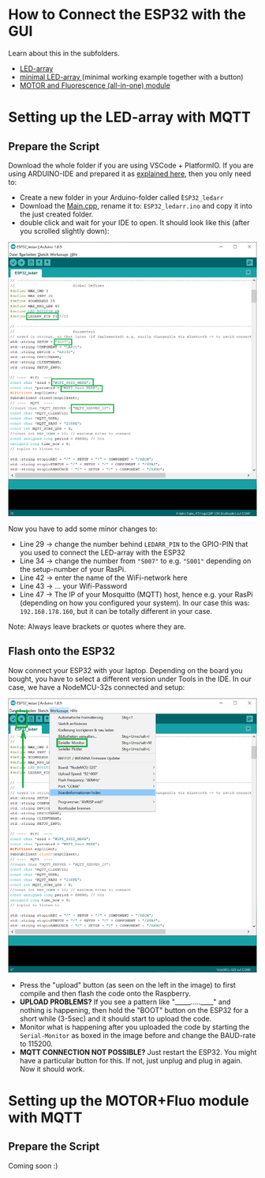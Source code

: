 # How to Connect the ESP32 with the GUI
Learn about this in the subfolders.
*   [LED-array](./ESP32_ledarr/README.md)
*   [minimal LED-array ](./ESP32_ledarr_minimal_with_Button/README.md) (minimal working example together with a button)
*   [MOTOR and Fluorescence (all-in-one) module](./ESP32_motor_fluo/README.md)

# Setting up the LED-array with MQTT
## Prepare the Script
Download the whole folder if you are using VSCode + PlatformIO. If you are using ARDUINO-IDE and prepared it as [explained here](../README.md), then you only need to: 
*   Create a new folder in your Arduino-folder called ̀`ESP32_ledarr`
*   Download the [Main.cpp](./src/main.cpp), rename it to: `ESP32_ledarr.ino` and copy it into the just created folder.
*   double click and wait for your IDE to open. It should look like this (after you scrolled slightly down):
<p align="center">
<img src="./IMAGES/ESP32_ledarrINO.png" width="800" alt="">
</p>
Now you have to add some minor changes to:

*   Line 29 -> change the number behind `LEDARR_PIN` to the GPIO-PIN that you used to connect the LED-array with the ESP32
*   Line 34 -> change the number from `"S007"` to e.g. `"S001"` depending on the setup-number of your RasPi.
*   Line 42 -> enter the name of the WiFi-network here
*   Line 43 -> ... your Wifi-Password
*   Line 47 -> The IP of your Mosquitto (MQTT) host, hence e.g. your RasPi (depending on how you configured your system). In our case this was: `192.168.178.160`, but it can be totally different in your case.

Note: Always leave brackets or quotes where they are.

## Flash onto the ESP32
Now connect your ESP32 with your laptop. Depending on the board you bought, you have to select a different version under Tools in the IDE. In our case, we have a NodeMCU-32s connected and setup:
<p align="center">
    <img src="./IMAGES/ESP32_SetupBoard.png" width="800" alt="">
</p>

*   Press the "upload" button (as seen on the left in the image) to first compile and then flash the code onto the Raspberry.
*   **UPLOAD PROBLEMS?** If you see a pattern like "_____.....____" and nothing is happening, then hold the "BOOT" button on the ESP32 for a short while (3-5sec) and it should start to upload the code.
*   Monitor what is happening after you uploaded the code by starting the `Serial-Monitor` as boxed in the image before and change the BAUD-rate to 115200.
*   **MQTT CONNECTION NOT POSSIBLE?** Just restart the ESP32. You might have a particular button for this. If not, just unplug and plug in again. Now it should work.


# Setting up the MOTOR+Fluo module with MQTT
## Prepare the Script
Coming soon :)
